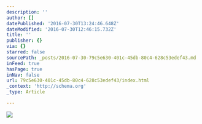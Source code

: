 ```yaml
---
description: ''
author: []
datePublished: '2016-07-30T13:24:46.648Z'
dateModified: '2016-07-30T12:46:15.732Z'
title: ''
publisher: {}
via: {}
starred: false
sourcePath: _posts/2016-07-30-79c5e630-401c-45db-80c4-628c53edef43.md
inFeed: true
hasPage: true
inNav: false
url: 79c5e630-401c-45db-80c4-628c53edef43/index.html
_context: 'http://schema.org'
_type: Article

---
```

![](https://the-grid-user-content.s3-us-west-2.amazonaws.com/fc68e2d7-f57c-4fb6-963b-1196a59ce141.jpg)